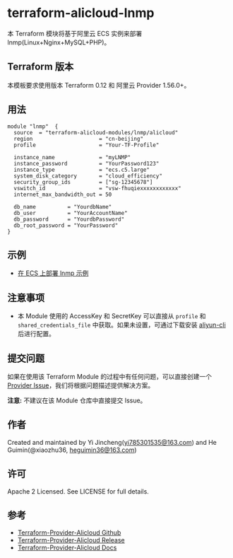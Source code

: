 terraform-alicloud-lnmp
=====================================================================

本 Terraform 模块将基于阿里云 ECS 实例来部署 lnmp(Linux+Nginx+MySQL+PHP)。

## Terraform 版本

本模板要求使用版本 Terraform 0.12 和 阿里云 Provider 1.56.0+。

## 用法

```hcl
module "lnmp"  {
  source  = "terraform-alicloud-modules/lnmp/alicloud"
  region                     = "cn-beijing"                
  profile                    = "Your-TF-Profile"
  
  instance_name              = "myLNMP"
  instance_password          = "YourPassword123"
  instance_type              = "ecs.c5.large"
  system_disk_category       = "cloud_efficiency"
  security_group_ids         = ["sg-12345678"]
  vswitch_id                 = "vsw-fhuqiexxxxxxxxxxxx"
  internet_max_bandwidth_out = 50

  db_name          = "YourdbName"
  db_user          = "YourAccountName"
  db_password      = "YourdbPassword"
  db_root_password = "YourPassword"
}
```

## 示例

* [在 ECS 上部署 lnmp 示例](https://github.com/terraform-alicloud-modules/terraform-alicloud-lnmp/tree/master/examples/complete)

## 注意事项

* 本 Module 使用的 AccessKey 和 SecretKey 可以直接从 `profile` 和 `shared_credentials_file` 中获取。如果未设置，可通过下载安装 [aliyun-cli](https://github.com/aliyun/aliyun-cli#installation) 后进行配置。

提交问题
------
如果在使用该 Terraform Module 的过程中有任何问题，可以直接创建一个 [Provider Issue](https://github.com/terraform-providers/terraform-provider-alicloud/issues/new)，我们将根据问题描述提供解决方案。

**注意:** 不建议在该 Module 仓库中直接提交 Issue。

作者
-------
Created and maintained by Yi Jincheng(yi785301535@163.com) and He Guimin(@xiaozhu36, heguimin36@163.com)

许可
----
Apache 2 Licensed. See LICENSE for full details.

参考
---------
* [Terraform-Provider-Alicloud Github](https://github.com/terraform-providers/terraform-provider-alicloud)
* [Terraform-Provider-Alicloud Release](https://releases.hashicorp.com/terraform-provider-alicloud/)
* [Terraform-Provider-Alicloud Docs](https://www.terraform.io/docs/providers/alicloud/index.html)
